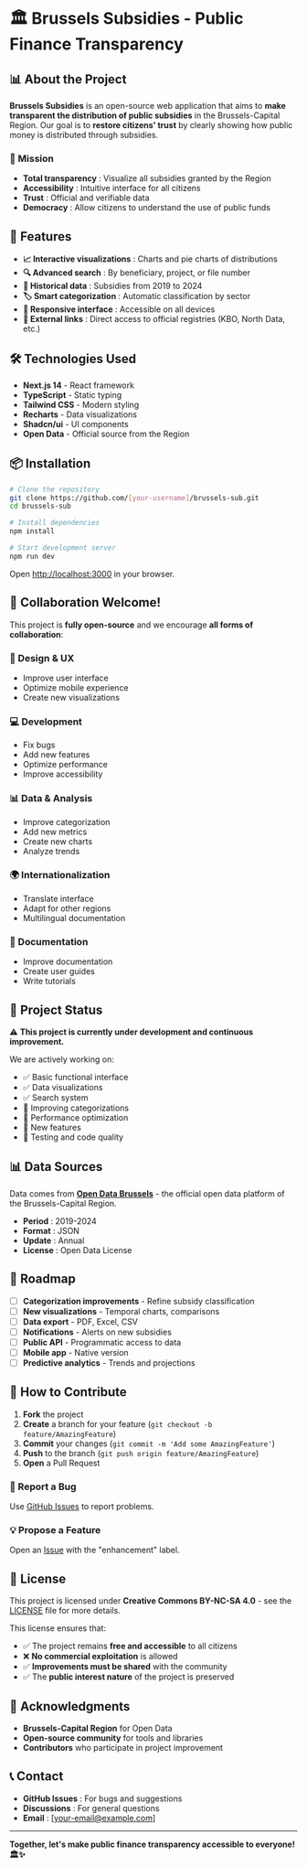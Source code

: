 # 🏛️ Brussels Subsidies - Public Finance Transparency

## 📊 About the Project

**Brussels Subsidies** is an open-source web application that aims to **make transparent the distribution of public subsidies** in the Brussels-Capital Region. Our goal is to **restore citizens' trust** by clearly showing how public money is distributed through subsidies.

### 🎯 Mission
- **Total transparency** : Visualize all subsidies granted by the Region
- **Accessibility** : Intuitive interface for all citizens
- **Trust** : Official and verifiable data
- **Democracy** : Allow citizens to understand the use of public funds

## 🚀 Features

- **📈 Interactive visualizations** : Charts and pie charts of distributions
- **🔍 Advanced search** : By beneficiary, project, or file number
- **📅 Historical data** : Subsidies from 2019 to 2024
- **🏷️ Smart categorization** : Automatic classification by sector
- **📱 Responsive interface** : Accessible on all devices
- **🔗 External links** : Direct access to official registries (KBO, North Data, etc.)

## 🛠️ Technologies Used

- **Next.js 14** - React framework
- **TypeScript** - Static typing
- **Tailwind CSS** - Modern styling
- **Recharts** - Data visualizations
- **Shadcn/ui** - UI components
- **Open Data** - Official source from the Region

## 📦 Installation

```bash
# Clone the repository
git clone https://github.com/[your-username]/brussels-sub.git
cd brussels-sub

# Install dependencies
npm install

# Start development server
npm run dev
```

Open [http://localhost:3000](http://localhost:3000) in your browser.

## 🤝 Collaboration Welcome!

This project is **fully open-source** and we encourage **all forms of collaboration**:

### 🎨 Design & UX
- Improve user interface
- Optimize mobile experience
- Create new visualizations

### 💻 Development
- Fix bugs
- Add new features
- Optimize performance
- Improve accessibility

### 📊 Data & Analysis
- Improve categorization
- Add new metrics
- Create new charts
- Analyze trends

### 🌍 Internationalization
- Translate interface
- Adapt for other regions
- Multilingual documentation

### 📝 Documentation
- Improve documentation
- Create user guides
- Write tutorials

## 🚧 Project Status

⚠️ **This project is currently under development and continuous improvement.**

We are actively working on:
- ✅ Basic functional interface
- ✅ Data visualizations
- ✅ Search system
- 🔄 Improving categorizations
- 🔄 Performance optimization
- 🔄 New features
- 🔄 Testing and code quality

## 📊 Data Sources

Data comes from **[Open Data Brussels](https://opendata.brussels.be)** - the official open data platform of the Brussels-Capital Region.

- **Period** : 2019-2024
- **Format** : JSON
- **Update** : Annual
- **License** : Open Data License

## 🎯 Roadmap

- [ ] **Categorization improvements** - Refine subsidy classification
- [ ] **New visualizations** - Temporal charts, comparisons
- [ ] **Data export** - PDF, Excel, CSV
- [ ] **Notifications** - Alerts on new subsidies
- [ ] **Public API** - Programmatic access to data
- [ ] **Mobile app** - Native version
- [ ] **Predictive analytics** - Trends and projections

## 🤝 How to Contribute

1. **Fork** the project
2. **Create** a branch for your feature (`git checkout -b feature/AmazingFeature`)
3. **Commit** your changes (`git commit -m 'Add some AmazingFeature'`)
4. **Push** to the branch (`git push origin feature/AmazingFeature`)
5. **Open** a Pull Request

### 🐛 Report a Bug
Use [GitHub Issues](https://github.com/[your-username]/brussels-sub/issues) to report problems.

### 💡 Propose a Feature
Open an [Issue](https://github.com/[your-username]/brussels-sub/issues) with the "enhancement" label.

## 📄 License

This project is licensed under **Creative Commons BY-NC-SA 4.0** - see the [LICENSE](LICENSE) file for more details.

This license ensures that:
- ✅ The project remains **free and accessible** to all citizens
- ❌ **No commercial exploitation** is allowed
- ✅ **Improvements must be shared** with the community
- ✅ The **public interest nature** of the project is preserved

## 🙏 Acknowledgments

- **Brussels-Capital Region** for Open Data
- **Open-source community** for tools and libraries
- **Contributors** who participate in project improvement

## 📞 Contact

- **GitHub Issues** : For bugs and suggestions
- **Discussions** : For general questions
- **Email** : [your-email@example.com]

---

**Together, let's make public finance transparency accessible to everyone! 🏛️✨**